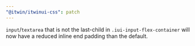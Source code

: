 ```yaml
---
"@itwin/itwinui-css": patch
---
```


`input`/`textarea` that is not the last-child in `.iui-input-flex-container` will now have a reduced inline end padding than the default.

